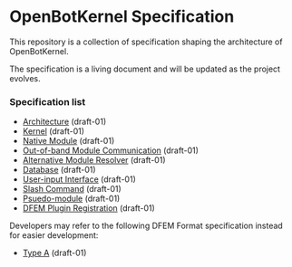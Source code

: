 # OpenBotKernel Specification

This repository is a collection of specification shaping the architecture of OpenBotKernel. 

The specification is a living document and will be updated as the project evolves.

### Specification list

- [Architecture](spec/Architecture.md) (draft-01)
- [Kernel](spec/Kernel.md) (draft-01)
- [Native Module](spec/Module.md) (draft-01)
- [Out-of-band Module Communication](spec/OOB_Module_Comm.md) (draft-01)
- [Alternative Module Resolver](spec/Alternative_Module_Resolver.md) (draft-01)
- [Database](spec/Database.md) (draft-01)
- [User-input Interface](User-input_Interface.md) (draft-01)
- [Slash Command](spec/Slash_Command.md) (draft-01)
- [Psuedo-module](spec/Pseudo-Module.md) (draft-01)
- [DFEM Plugin Registration](spec/DFEM_Plugin_Registration.md) (draft-01)

Developers may refer to the following DFEM Format specification instead for easier development:

- [Type A](spec/DFEM_Type_A.md) (draft-01)
